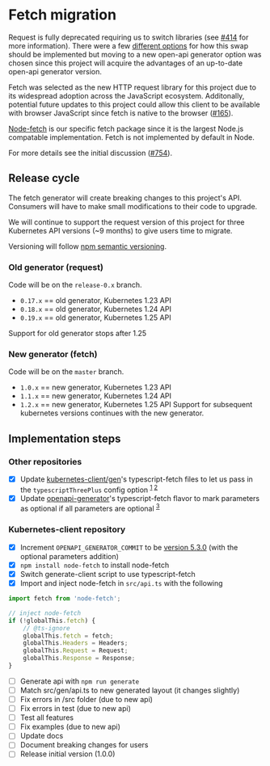 # Fetch migration

Request is fully deprecated requiring us to switch libraries (see [#414](https://github.com/kubernetes-client/javascript/issues/414) for more information). There were a few [different options](https://github.com/kubernetes-client/javascript/issues/414#issuecomment-978031677) for how this swap should be implemented but moving to a new open-api generator option was chosen since this project will acquire the advantages of an up-to-date open-api generator version.

Fetch was selected as the new HTTP request library for this project due to its widespread adoption across the JavaScript ecosystem. Additonally, potential future updates to this project could allow this client to be available with browser JavaScript since fetch is native to the browser ([#165](https://github.com/kubernetes-client/javascript/issues/165)).

[Node-fetch](https://www.npmjs.com/package/node-fetch) is our specific fetch package since it is the largest Node.js compatable implementation. Fetch is not implemented by default in Node.

For more details see the initial discussion ([#754](https://github.com/kubernetes-client/javascript/issues/754)).

## Release cycle

The fetch generator will create breaking changes to this project's API. Consumers will have to make small modifications to their code to upgrade.

We will continue to support the request version of this project for three Kubernetes API versions (~9 months) to give users time to migrate.

Versioning will follow [npm semantic versioning](https://docs.npmjs.com/about-semantic-versioning).

### Old generator (request)

Code will be on the `release-0.x` branch.

-   `0.17.x` == old generator, Kubernetes 1.23 API
-   `0.18.x` == old generator, Kubernetes 1.24 API
-   `0.19.x` == old generator, Kubernetes 1.25 API

Support for old generator stops after 1.25

### New generator (fetch)

Code will be on the `master` branch.

-   `1.0.x` == new generator, Kubernetes 1.23 API
-   `1.1.x` == new generator, Kubernetes 1.24 API
-   `1.2.x` == new generator, Kubernetes 1.25 API
    Support for subsequent kubernetes versions continues with the new generator.

## Implementation steps

### Other repositories

-   [x] Update [kubernetes-client/gen](https://github.com/kubernetes-client/gen)'s typescript-fetch files to let us pass in the `typescriptThreePlus` config option <sup>[1](https://github.com/OpenAPITools/openapi-generator/issues/9973) [2](https://github.com/OpenAPITools/openapi-generator/issues/3869#issuecomment-584152932)</sub>
-   [x] Update [openapi-generator](https://github.com/OpenAPITools/openapi-generator)'s typescript-fetch flavor to mark parameters as optional if all parameters are optional <sup>[3](https://github.com/OpenAPITools/openapi-generator/issues/6440)</sup>

### Kubernetes-client repository

-   [x] Increment `OPENAPI_GENERATOR_COMMIT` to be [version 5.3.0](https://github.com/OpenAPITools/openapi-generator/releases/tag/v5.3.0) (with the optional parameters addition)
-   [x] `npm install node-fetch` to install node-fetch
-   [x] Switch generate-client script to use typescript-fetch
-   [x] Import and inject node-fetch in `src/api.ts` with the following

```typescript
import fetch from 'node-fetch';

// inject node-fetch
if (!globalThis.fetch) {
    // @ts-ignore
    globalThis.fetch = fetch;
    globalThis.Headers = Headers;
    globalThis.Request = Request;
    globalThis.Response = Response;
}
```

-   [ ] Generate api with `npm run generate`
-   [ ] Match src/gen/api.ts to new generated layout (it changes slightly)
-   [ ] Fix errors in /src folder (due to new api)
-   [ ] Fix errors in test (due to new api)
-   [ ] Test all features
-   [ ] Fix examples (due to new api)
-   [ ] Update docs
-   [ ] Document breaking changes for users
-   [ ] Release initial version (1.0.0)
